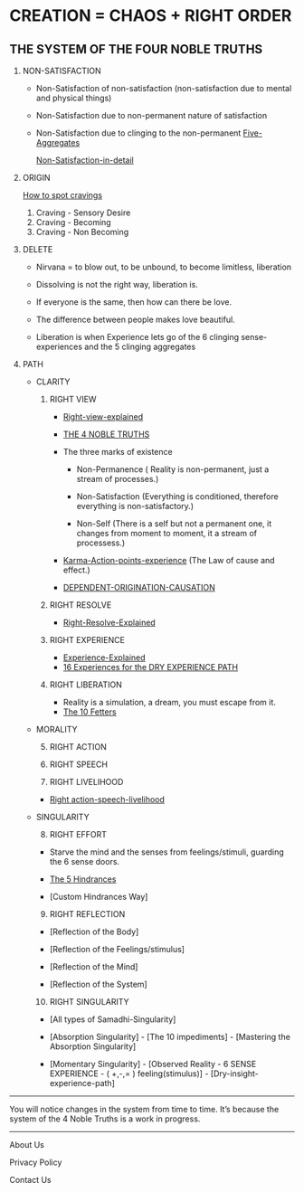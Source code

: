 
# CREATION = CHAOS + RIGHT ORDER

## THE SYSTEM OF THE FOUR NOBLE TRUTHS

1. NON-SATISFACTION

   - Non-Satisfaction of non-satisfaction (non-satisfaction due to mental and physical things)
   - Non-Satisfaction due to non-permanent nature of satisfaction
   - Non-Satisfaction due to clinging to the non-permanent [Five-Aggregates](Five-Aggregates.md)

     [Non-Satisfaction-in-detail](Non-Satisfaction-in-detail.md)


2. ORIGIN

     [How to spot cravings](How-to-spot-cravings.md)
     1. Craving - Sensory Desire
     2. Craving - Becoming
     3. Craving - Non Becoming

3. DELETE
      - Nirvana = to blow out, to be unbound, to become limitless, liberation

     - Dissolving is not the right way, liberation is. 
     - If everyone is the same, then how can there be love.
     - The difference between people makes love beautiful.

     - Liberation is when Experience lets go of the 6 clinging sense-experiences and the 5 clinging aggregates 

4. PATH

   - CLARITY
   
     1. RIGHT VIEW

          - [Right-view-explained](Right-view-explained.md)

         - [THE 4 NOBLE TRUTHS](index.md)

         - The three marks of existence
         
             - Non-Permanence ( Reality is non-permanent, just a stream of processes.)
             
             - Non-Satisfaction (Everything is conditioned, therefore everything is non-satisfactory.)
             
             - Non-Self (There is a self but not a permanent one, it changes from moment to moment, it a stream of processess.)

         - [Karma-Action-points-experience](Karma-Action-points-experience.md) (The Law of cause and effect.)


         - [DEPENDENT-ORIGINATION-CAUSATION](DEPENDENT-ORIGINATION-CAUSATION.md)
     
	 2. RIGHT RESOLVE
	     - [Right-Resolve-Explained](Right-Resolve-Explained.md)
	 
	 3. RIGHT EXPERIENCE
	     - [Experience-Explained](Experience-Explained)
		 - [16 Experiences for the DRY EXPERIENCE PATH](16-Experiences-for-the-DRY-EXPERIENCE-PATH.md)
	       

     4. RIGHT LIBERATION
         - Reality is a simulation, a dream, you must escape from it.
         - [The 10 Fetters](The-10-Fetters.md)

   - MORALITY
     
     5. RIGHT ACTION
     
     6. RIGHT SPEECH
     
     7. RIGHT LIVELIHOOD

      - [Right action-speech-livelihood](Right-action-speech-livelihood.md)


   - SINGULARITY
  
     
     8. RIGHT EFFORT
        
      - Starve the mind and the senses from feelings/stimuli, guarding the 6 sense doors.
        
      - [The 5 Hindrances](The-5-Hindrances.md)
        
      - [Custom Hindrances Way]



 

     9. RIGHT REFLECTION
        
       - [Reflection of the Body]
     
       - [Reflection of the Feelings/stimulus]
         
       - [Reflection of the Mind]
         
       - [Reflection of the System]




     10. RIGHT SINGULARITY
        
        - [All types of Samadhi-Singularity]
   
        - [Absorption Singularity]
         - [The 10 impediments]
         - [Mastering the Absorption Singularity]
   
        - [Momentary Singularity]
         - [Observed Reality - 6 SENSE EXPERIENCE - ( +,-,= ) feeling(stimulus)]
         - [Dry-insight-experience-path]
        

-----------------

You will notice changes in the system  from time to time. It’s because the system of the 4 Noble Truths is a work in progress.

-----------------

About Us

Privacy Policy

Contact Us

